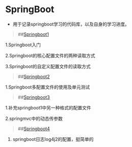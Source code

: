 # SpringBoot

* 用于记录springboot学习的代码库，以及自身的学习进度。

>##[Springboot1](https://kxind.cn/springbootdu-qu-pei-zhi-wen-jian/)

1.Springboot入门

2.Springboot的核心配置文件的两种读取方式

3.Springboot的自定义配置文件的读取方式

>##[Springboot2](https://kxind.cn/)

1.Springboot多配置文件的使用及单元测试

>##[Springboot3](https://kxind.cn/)

1.补充springboot1中另一种格式的配置文件

2.springmvc中的动态传参数

>##[Springboot4](https://kxind.cn)

1. springboot日志log4j2的配置，挺简单的


 
